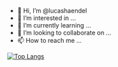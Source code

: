 - 👋 Hi, I’m @lucashaendel
- 👀 I’m interested in ...
- 🌱 I’m currently learning ...
- 💞️ I’m looking to collaborate on ...
- 📫 How to reach me ...

<!---
lucashaendel/lucashaendel is a ✨ special ✨ repository because its `README.md` (this file) appears on your GitHub profile.
You can click the Preview link to take a look at your changes.
--->

<!-- ![Lucas Haendel GitHub stats](https://github-readme-stats.vercel.app/api?username=lucashaendel&show_icons=true&theme=radical) -->

[![Top Langs](https://github-readme-stats.vercel.app/api/top-langs/?username=lucashaendel&layout=compact)](https://github.com/anuraghazra/github-readme-stats)
